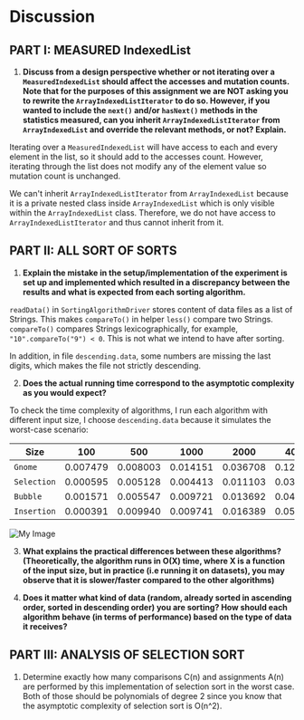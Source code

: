 # Discussion

## PART I: MEASURED IndexedList

1. **Discuss from a design perspective whether or not iterating over a `MeasuredIndexedList` should affect the accesses and mutation counts. Note that for the purposes of this assignment we are NOT asking you to rewrite the `ArrayIndexedListIterator` to do so. However, if you wanted to include the `next()` and/or `hasNext()` methods in the statistics measured, can you inherit `ArrayIndexedListIterator` from `ArrayIndexedList` and override the relevant methods, or not? Explain.**

Iterating over a `MeasuredIndexedList` will have access to each and every element in the list, so it should add to the accesses count. 
However, iterating through the list does not modify any of the element value so mutation count is unchanged. 

We can't inherit `ArrayIndexedListIterator` from `ArrayIndexedList` because it is a private nested class inside `ArrayIndexedList`
which is only visible within the `ArrayIndexedList` class. Therefore, we do not have access to `ArrayIndexedListIterator` and thus cannot
inherit from it.

## PART II: ALL SORT OF SORTS

1. **Explain the mistake in the setup/implementation of the experiment is set up and implemented which resulted in a discrepancy between the results and what is expected from each sorting algorithm.**

`readData()` in `SortingAlgorithmDriver` stores content of data files as a list of Strings. This makes `compareTo()` 
in helper `less()` compare two Strings. `compareTo()` compares Strings lexicographically, for example, `"10".compareTo("9") < 0`. This is not what we
intend to have after sorting.

In addition, in file `descending.data`, some numbers are missing the last digits, which makes the file 
not strictly descending.

2. **Does the actual running time correspond to the asymptotic complexity as you would expect?**

To check the time complexity of algorithms, I run each algorithm with different input size, I choose
`descending.data` because it simulates the worst-case scenario:

| Size        | 100      | 500      | 1000     | 2000     | 4000     | 8000     |
|-------------|----------|----------|----------|----------|----------|----------|
| `Gnome`     | 0.007479 | 0.008003 | 0.014151 | 0.036708 | 0.124228 | 0.400003 |
| `Selection` | 0.000595 | 0.005128 | 0.004413 | 0.011103 | 0.038343 | 0.145048 |
| `Bubble`    | 0.001571 | 0.005547 | 0.009721 | 0.013692 | 0.049715 | 0.196066 |
| `Insertion` | 0.000391 | 0.009940 | 0.009741 | 0.016389 | 0.058313 | 0.160022 |

![My Image](/Users/nicklu/Documents/Git/DS/Hw/DS-hw03/src/main/resources/graph.png)

3. **What explains the practical differences between these algorithms? (Theoretically, the algorithm runs in O(X) time, where X is a function of the input size, but in practice (i.e running it on datasets), you may observe that it is slower/faster compared to the other algorithms)**



4. **Does it matter what kind of data (random, already sorted in ascending order, sorted in descending order) you are sorting? How should each algorithm behave (in terms of performance) based on the type of data it receives?**




## PART III: ANALYSIS OF SELECTION SORT

1. Determine exactly how many comparisons C(n) and assignments A(n) are performed by this implementation of selection sort in the worst case. Both of those should be polynomials of degree 2 since you know that the asymptotic complexity of selection sort is O(n^2).

